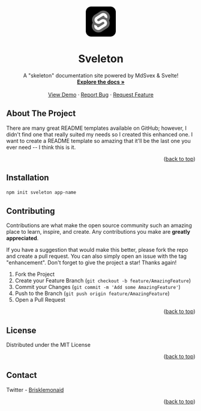 <div id="top"></div>

<!-- PROJECT LOGO -->
<br />
<div align="center">
  <a href="https://github.com/Brisklemonade/sveleton">
    <img src="static/sveleton logo.png" alt="Logo" width="80" height="80">
  </a>

  <h1 align="center">Sveleton</h1>

  <p align="center">
    A "skeleton" documentation site powered by MdSvex & Svelte!
    <br />
    <a href="https://github.com/Brisklemonade/sveleton"><strong>Explore the docs »</strong></a>
    <br />
    <br />
    <a href="https://github.com/Brisklemonade/sveleton">View Demo</a>
    ·
    <a href="https://github.com/Brisklemonade/sveleton/issues">Report Bug</a>
    ·
    <a href="https://github.com/Brisklemonade/sveleton/issues">Request Feature</a>
  </p>
</div>

<!-- ABOUT THE PROJECT -->

## About The Project

There are many great README templates available on GitHub; however, I didn't find one that really suited my needs so I created this enhanced one. I want to create a README template so amazing that it'll be the last one you ever need -- I think this is it.

<p align="right">(<a href="#top">back to top</a>)</p>

<!-- GETTING STARTED -->

## Installation

```bash
npm init sveleton app-name
```

<!-- CONTRIBUTING -->

## Contributing

Contributions are what make the open source community such an amazing place to learn, inspire, and create. Any contributions you make are **greatly appreciated**.

If you have a suggestion that would make this better, please fork the repo and create a pull request. You can also simply open an issue with the tag "enhancement".
Don't forget to give the project a star! Thanks again!

1. Fork the Project
2. Create your Feature Branch (`git checkout -b feature/AmazingFeature`)
3. Commit your Changes (`git commit -m 'Add some AmazingFeature'`)
4. Push to the Branch (`git push origin feature/AmazingFeature`)
5. Open a Pull Request

<p align="right">(<a href="#top">back to top</a>)</p>

<!-- LICENSE -->

## License

Distributed under the MIT License

<p align="right">(<a href="#top">back to top</a>)</p>

<!-- CONTACT -->

## Contact

Twitter - [Brisklemonaid](https://twitter.com/brisklemonaid)

<p align="right">(<a href="#top">back to top</a>)</p>
